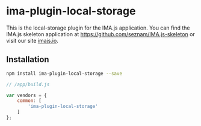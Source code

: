 # ima-plugin-local-storage

This is the local-storage plugin for the IMA.js application. 
You can find the IMA.js skeleton application at
<https://github.com/seznam/IMA.js-skeleton> or visit our site
[imajs.io](https://imajs.io).

## Installation

```bash
npm install ima-plugin-local-storage --save
```

```javascript
// /app/build.js

var vendors = {
	common: [
		'ima-plugin-local-storage'
	]
};

```
